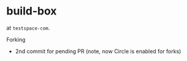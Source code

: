 # build-box

at `testspace-com`. 

Forking 

* 2nd commit for pending PR (note, now Circle is enabled for forks)

